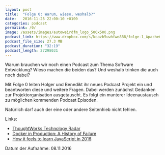 ```yaml
---
layout: post
title:  "Folge 0: Warum, wieso, weshalb?"
date:   2016-11-25 22:00:10 +0100
categories: podcast
permalink: /0/
image: /assets/images/autoweirdfm_logo_500x500.png
podcast_link: https://www.dropbox.com/s/kcazb5uwhfwe888/folge-1_ApacheCON-Europe-2016.mp3
podcast_file_size: 27.3 MB
podcast_duration: "32:19"
podcast_length: 27298031
---
```


Warum brauchen wir noch einen Podcast zum Thema Software Entwicklung? Wieso machen die beiden das? Und weshalb trinken die auch noch dabei?

Mit Folge 0 leiten Holger und Benedikt ihr neues Podcast Projekt ein und beantworten diese und weitere Fragen. Dabei werden zunächst Gedanken zur Projektorganisation ausgetauscht. Es folgt ein munterer Ideenaustausch zu möglichen kommenden Podcast Episoden.

Natürlich darf auch der eine oder andere Seitenhieb nicht fehlen.

Links:

- [ThoughtWorks Technology Radar](https://www.thoughtworks.com/de/radar)
- [Docker in Production: A History of Failure](https://thehftguy.com/2016/11/01/docker-in-production-an-history-of-failure/)
- [How it feels to learn JavaScript in 2016](https://hackernoon.com/how-it-feels-to-learn-javascript-in-2016-d3a717dd577f#.aymuqocqo)

Datum der Aufnahme: 08.11.2016
